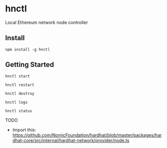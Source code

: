 # hnctl

Local Ethereum network node controller

## Install 

```
npm install -g hnctl
```

## Getting Started

```
hnctl start

hnctl restart

hnctl destroy

hnctl logs

hnctl status
```


TODO
* Import this: https://github.com/NomicFoundation/hardhat/blob/master/packages/hardhat-core/src/internal/hardhat-network/provider/node.ts
